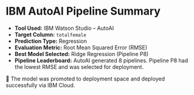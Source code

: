 # IBM AutoAI Pipeline Summary

- **Tool Used:** IBM Watson Studio – AutoAI
- **Target Column:** `totalfemale`
- **Prediction Type:** Regression
- **Evaluation Metric:** Root Mean Squared Error (RMSE)
- **Best Model Selected:** Ridge Regression (Pipeline P8)
- **Pipeline Leaderboard:** AutoAI generated 8 pipelines. Pipeline P8 had the lowest RMSE and was selected for deployment.

📌 The model was promoted to deployment space and deployed successfully via IBM Cloud.
